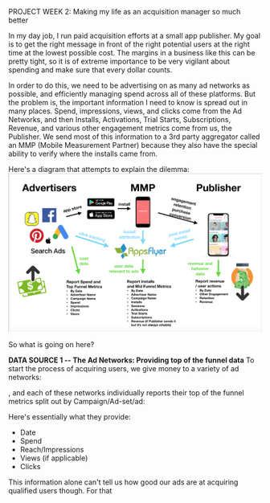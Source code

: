 PROJECT WEEK 2: Making my life as an acquisition manager so much better

In my day job, I run paid acquisition efforts at a small app publisher. My goal is to get the right message in front of the right potential users at the right time at the lowest possible cost. The margins in a business like this can be pretty tight, so it is of extreme importance to be very vigilant about spending and make sure that every dollar counts. 

In order to do this, we need to be advertising on as many ad networks as possible, and efficiently managing spend across all of these platforms. But the problem is, the important information I need to know is spread out in many places. Spend, impressions, views, and clicks come from the Ad Networks, and then Installs, Activations, Trial Starts, Subscriptions, Revenue, and various other engagement metrics come from us, the Publisher. We send most of this information to a 3rd party aggregator called an MMP (Mobile Measurement Partner) because they also have the special ability to verify where the installs came from.

Here's a diagram that attempts to explain the dilemma:
![Acquisition Managers Dilemma](https://github.com/EfficiencyJunky/UCB_DataBootcamp_Homework_repo/blob/master/13-Project_Week_2/Resources/acquisition_managers_dillemma.png?raw=true)

So what is going on here?

**DATA SOURCE 1 -- The Ad Networks: Providing top of the funnel data**
To start the process of acquiring users, we give money to a variety of ad networks:

, and each of these networks individually reports their top of the funnel metrics split out by Campaign/Ad-set/ad:

Here's essentially what they provide:
 - Date
 - Spend
 - Reach/Impressions
 - Views (if applicable)
 - Clicks

This information alone can't tell us how good our ads are at acquiring qualified users though. For that 
<!--stackedit_data:
eyJoaXN0b3J5IjpbMjA5MTcyMzIzMCwtMTA4MDkzODEyOF19
-->